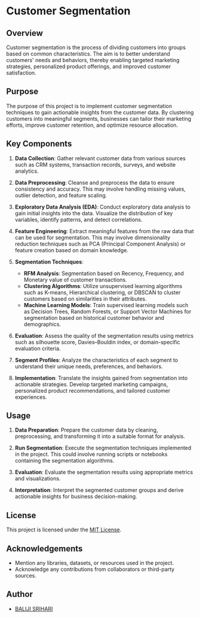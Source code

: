 # Customer Segmentation

## Overview

Customer segmentation is the process of dividing customers into groups based on common characteristics. The aim is to better understand customers' needs and behaviors, thereby enabling targeted marketing strategies, personalized product offerings, and improved customer satisfaction.

## Purpose

The purpose of this project is to implement customer segmentation techniques to gain actionable insights from the customer data. By clustering customers into meaningful segments, businesses can tailor their marketing efforts, improve customer retention, and optimize resource allocation.

## Key Components

1. **Data Collection**: Gather relevant customer data from various sources such as CRM systems, transaction records, surveys, and website analytics.

2. **Data Preprocessing**: Cleanse and preprocess the data to ensure consistency and accuracy. This may involve handling missing values, outlier detection, and feature scaling.

3. **Exploratory Data Analysis (EDA)**: Conduct exploratory data analysis to gain initial insights into the data. Visualize the distribution of key variables, identify patterns, and detect correlations.

4. **Feature Engineering**: Extract meaningful features from the raw data that can be used for segmentation. This may involve dimensionality reduction techniques such as PCA (Principal Component Analysis) or feature creation based on domain knowledge.

5. **Segmentation Techniques**:
    - **RFM Analysis**: Segmentation based on Recency, Frequency, and Monetary value of customer transactions.
    - **Clustering Algorithms**: Utilize unsupervised learning algorithms such as K-means, Hierarchical clustering, or DBSCAN to cluster customers based on similarities in their attributes.
    - **Machine Learning Models**: Train supervised learning models such as Decision Trees, Random Forests, or Support Vector Machines for segmentation based on historical customer behavior and demographics.

6. **Evaluation**: Assess the quality of the segmentation results using metrics such as silhouette score, Davies–Bouldin index, or domain-specific evaluation criteria.

7. **Segment Profiles**: Analyze the characteristics of each segment to understand their unique needs, preferences, and behaviors.

8. **Implementation**: Translate the insights gained from segmentation into actionable strategies. Develop targeted marketing campaigns, personalized product recommendations, and tailored customer experiences.

## Usage

1. **Data Preparation**: Prepare the customer data by cleaning, preprocessing, and transforming it into a suitable format for analysis.

2. **Run Segmentation**: Execute the segmentation techniques implemented in the project. This could involve running scripts or notebooks containing the segmentation algorithms.

3. **Evaluation**: Evaluate the segmentation results using appropriate metrics and visualizations.

4. **Interpretation**: Interpret the segmented customer groups and derive actionable insights for business decision-making.

## License

This project is licensed under the [MIT License](LICENSE).

## Acknowledgements

- Mention any libraries, datasets, or resources used in the project.
- Acknowledge any contributions from collaborators or third-party sources.

## Author

- [BALIJI SRIHARI](https://github.com/bs3007)
